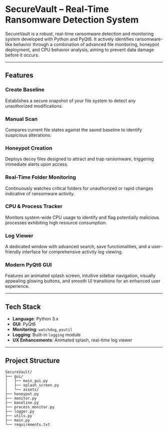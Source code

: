 

# SecureVault – Real-Time Ransomware Detection System

SecureVault is a robust, real-time ransomware detection and monitoring system developed with Python and PyQt6. It actively identifies ransomware-like behavior through a combination of advanced file monitoring, honeypot deployment, and CPU behavior analysis, aiming to prevent data damage before it occurs.

-----

## Features

### Create Baseline

Establishes a secure snapshot of your file system to detect any unauthorized modifications.

### Manual Scan

Compares current file states against the saved baseline to identify suspicious alterations.

### Honeypot Creation

Deploys decoy files designed to attract and trap ransomware, triggering immediate alerts upon access.

### Real-Time Folder Monitoring

Continuously watches critical folders for unauthorized or rapid changes indicative of ransomware activity.

### CPU & Process Tracker

Monitors system-wide CPU usage to identify and flag potentially malicious processes exhibiting high resource consumption.

### Log Viewer

A dedicated window with advanced search, save functionalities, and a user-friendly interface for comprehensive activity log viewing.

### Modern PyQt6 GUI

Features an animated splash screen, intuitive sidebar navigation, visually appealing glowing buttons, and smooth UI transitions for an enhanced user experience.

-----

## Tech Stack

  * **Language**: Python 3.x
  * **GUI**: PyQt6
  * **Monitoring**: `watchdog`, `psutil`
  * **Logging**: Built-in `logging` module
  * **UX Enhancements**: Animated splash, real-time log viewer

-----

## Project Structure

```
SecureVault/
├── gui/
│   ├── main_gui.py
│   ├── splash_screen.py
│   └── assets/
├── honeypot.py
├── monitor.py
├── baseline.py
├── process_monitor.py
├── logger.py
├── utils.py
├── main.py
└── requirements.txt
```
